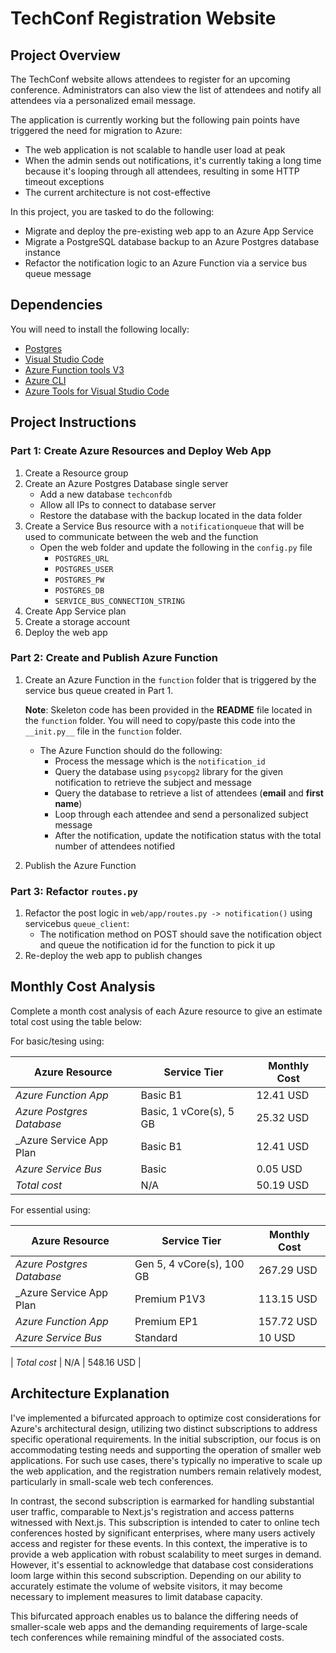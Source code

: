 # TechConf Registration Website

## Project Overview

The TechConf website allows attendees to register for an upcoming conference. Administrators can also view the list of attendees and notify all attendees via a personalized email message.

The application is currently working but the following pain points have triggered the need for migration to Azure:

- The web application is not scalable to handle user load at peak
- When the admin sends out notifications, it's currently taking a long time because it's looping through all attendees, resulting in some HTTP timeout exceptions
- The current architecture is not cost-effective

In this project, you are tasked to do the following:

- Migrate and deploy the pre-existing web app to an Azure App Service
- Migrate a PostgreSQL database backup to an Azure Postgres database instance
- Refactor the notification logic to an Azure Function via a service bus queue message

## Dependencies

You will need to install the following locally:

- [Postgres](https://www.postgresql.org/download/)
- [Visual Studio Code](https://code.visualstudio.com/download)
- [Azure Function tools V3](https://docs.microsoft.com/en-us/azure/azure-functions/functions-run-local?tabs=windows%2Ccsharp%2Cbash#install-the-azure-functions-core-tools)
- [Azure CLI](https://docs.microsoft.com/en-us/cli/azure/install-azure-cli?view=azure-cli-latest)
- [Azure Tools for Visual Studio Code](https://marketplace.visualstudio.com/items?itemName=ms-vscode.vscode-node-azure-pack)

## Project Instructions

### Part 1: Create Azure Resources and Deploy Web App

1. Create a Resource group
2. Create an Azure Postgres Database single server
   - Add a new database `techconfdb`
   - Allow all IPs to connect to database server
   - Restore the database with the backup located in the data folder
3. Create a Service Bus resource with a `notificationqueue` that will be used to communicate between the web and the function
   - Open the web folder and update the following in the `config.py` file
     - `POSTGRES_URL`
     - `POSTGRES_USER`
     - `POSTGRES_PW`
     - `POSTGRES_DB`
     - `SERVICE_BUS_CONNECTION_STRING`
4. Create App Service plan
5. Create a storage account
6. Deploy the web app

### Part 2: Create and Publish Azure Function

1. Create an Azure Function in the `function` folder that is triggered by the service bus queue created in Part 1.

   **Note**: Skeleton code has been provided in the **README** file located in the `function` folder. You will need to copy/paste this code into the `__init.py__` file in the `function` folder.

   - The Azure Function should do the following:
     - Process the message which is the `notification_id`
     - Query the database using `psycopg2` library for the given notification to retrieve the subject and message
     - Query the database to retrieve a list of attendees (**email** and **first name**)
     - Loop through each attendee and send a personalized subject message
     - After the notification, update the notification status with the total number of attendees notified

2. Publish the Azure Function

### Part 3: Refactor `routes.py`

1. Refactor the post logic in `web/app/routes.py -> notification()` using servicebus `queue_client`:
   - The notification method on POST should save the notification object and queue the notification id for the function to pick it up
2. Re-deploy the web app to publish changes

## Monthly Cost Analysis

Complete a month cost analysis of each Azure resource to give an estimate total cost using the table below:

For basic/tesing using:

| Azure Resource            | Service Tier            | Monthly Cost |
| ------------------------- | ----------------------- | ------------ |
| _Azure Function App_      | Basic B1                | 12.41 USD    |
| _Azure Postgres Database_ | Basic, 1 vCore(s), 5 GB | 25.32 USD    |
| _Azure Service App Plan    | Basic B1                | 12.41 USD    |
| _Azure Service Bus_       | Basic                   | 0.05 USD     |
| _Total cost_              | N/A                     | 50.19 USD    |

For essential using:

| Azure Resource            | Service Tier              | Monthly Cost |
| ------------------------- | ------------------------- | ------------ |
| _Azure Postgres Database_ | Gen 5, 4 vCore(s), 100 GB | 267.29 USD   |
| _Azure Service App Plan   | Premium P1V3              | 113.15 USD   |
| _Azure Function App_      | Premium EP1               | 157.72 USD   |
| _Azure Service Bus_       | Standard                  | 10 USD       |

| _Total cost_              | N/A                       | 548.16 USD   |

## Architecture Explanation

I've implemented a bifurcated approach to optimize cost considerations for Azure's architectural design, utilizing two distinct subscriptions to address specific operational requirements. 
In the initial subscription, our focus is on accommodating testing needs and supporting the operation of smaller web applications. For such use cases, there's typically no imperative to scale up the web application, and the registration numbers remain relatively modest, particularly in small-scale web tech conferences.

In contrast, the second subscription is earmarked for handling substantial user traffic, comparable to Next.js's registration and access patterns witnessed with Next.js. 
This subscription is intended to cater to online tech conferences hosted by significant enterprises, where many users actively access and register for these events. In this context, the imperative is to provide a web application with robust scalability to meet surges in demand. 
However, it's essential to acknowledge that database cost considerations loom large within this second subscription. 
Depending on our ability to accurately estimate the volume of website visitors, it may become necessary to implement measures to limit database capacity.

This bifurcated approach enables us to balance the differing needs of smaller-scale web apps and the demanding requirements of large-scale tech conferences while remaining mindful of the associated costs.
